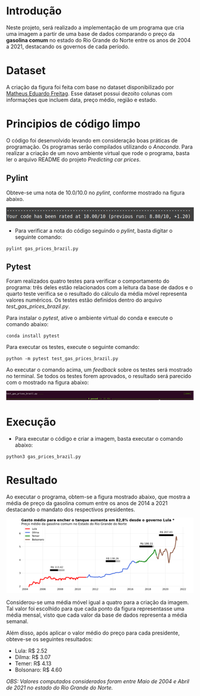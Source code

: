 # Introdução

Neste projeto, será realizado a implementação de um programa que cria uma imagem a partir de uma base de dados comparando o preço da **gasolina comum** no estado do Rio Grande do Norte entre os anos de 2004 a 2021, destacando os governos de cada período.

# Dataset

A criação da figura foi feita com base no dataset disponibilizado por [Matheus Eduardo Freitag](https://www.kaggle.com/datasets/matheusfreitag/gas-prices-in-brazil?resource=download). Esse dataset possui dezoito colunas com informações que incluem data, preço médio, região e estado.


# Principios de código limpo

O código foi desenvolvido levando em consideração boas práticas de programação. Os programas serão compilados utilizando o *Anaconda*. Para realizar a criação de um novo ambiente virtual que rode o programa, basta ler o arquivo README do projeto *Predicting car prices*.

## Pylint

Obteve-se uma nota de 10.0/10.0 no *pylint*, conforme mostrado na figura abaixo.

![pylint result](./images/pylint_result.png)


* Para verificar a nota do código seguindo o *pylint*, basta digitar o seguinte comando:

```
pylint gas_prices_brazil.py
```

## Pytest

Foram realizados quatro testes para verificar o comportamento do programa: três deles estão relacionados com a leitura da base de dados e o quarto teste verifica se o resultado do cálculo da média móvel representa valores numéricos. Os testes estão definidos dentro do arquivo *test_gas_prices_brazil.py*.

Para instalar o *pytest*, ative o ambiente virtual do conda e execute o comando abaixo:

```
conda install pytest
``` 

Para executar os testes, execute o seguinte comando:

```
python -m pytest test_gas_prices_brazil.py
``` 

Ao executar o comando acima, um *feedback* sobre os testes será mostrado no terminal. Se todos os testes forem aprovados, o resultado será parecido com o mostrado na figura abaixo:

![pylint result](./images/pytest_result.png)

# Execução


* Para executar o código e criar a imagem, basta executar o comando abaixo:

```
python3 gas_prices_brazil.py
```

# Resultado

Ao executar o programa, obtem-se a figura mostrado abaixo, que mostra a média de preço da gasolina comum entre os anos de 2014 a 2021 destacando o mandato dos respectivos presidentes.


![gasolina](./images/gas_prices_brazil.png)

Considerou-se uma média móvel igual a quatro para a criação da imagem. Tal valor foi escolhido para que cada ponto da figura representasse uma média mensal, visto que cada valor da base de dados representa a média semanal.

Além disso, após aplicar o valor médio do preço para cada presidente, obteve-se os seguintes resultados:

* Lula: R$ 2.52 
* Dilma: R$ 3.07
* Temer: R$ 4.13
* Bolsonaro: R$ 4.60

*OBS: Valores computados considerados foram entre Maio de 2004 e Abril de 2021 no estado do Rio Grande do Norte.*


